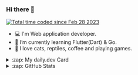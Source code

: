 ### Hi there 👋

<!--
**SawaTszm/SawaTszm** is a ✨ _special_ ✨ repository because its `README.md` (this file) appears on your GitHub profile.

Here are some ideas to get you started:

- 🔭 I’m currently working on ...
- 🌱 I’m currently learning ...
- 👯 I’m looking to collaborate on ...
- 🤔 I’m looking for help with ...
- 💬 Ask me about ...
- 📫 How to reach me: ...
- 😄 Pronouns: ...
- ⚡ Fun fact: ...
-->

<a href="https://wakatime.com/@8a4e534e-f3e0-4087-a6ab-c2bd5455dd73"><img src="https://wakatime.com/badge/user/8a4e534e-f3e0-4087-a6ab-c2bd5455dd73.svg" alt="Total time coded since Feb 28 2023" /></a>

<!-- - 📚 I'm involved in translation activities on TranslateWiki and Transifex. -->
<!-- - 📖 My Blog: [sawa.md](https://sawatszm.github.io/tags/tech/) -->

- 💻 I'm Web application developer.
- 🌱 I’m currently learning Flutter(Dart) & Go.
- 💙 I love cats, reptiles, coffee and playing games.

<details>
  <summary>:zap: My daily.dev Card</summary>

<a href="https://app.daily.dev/sawatszm"><img src="https://github.com/sawatszm/sawatszm/blob/main/devcard.svg" width="300" alt="Sawa's Dev Card"/></a>

</details>    

<details>
  <summary>:zap: GitHub Stats</summary>

<div flex>
    <img alt="github stats" height="150px" src="https://github-readme-stats.vercel.app/api?username=SawaTszm&count_private=true&show_icons=true&show_icons=true&theme=onedark" />
    <img alt="Top Langs" height="150px" src="https://github-readme-stats.vercel.app/api/top-langs/?username=SawaTszm&hide=javascript,css,scss,html&layout=compact&count_private=true&show_icons=true&show_icons=true&theme=onedark" />
</div>

</details>
